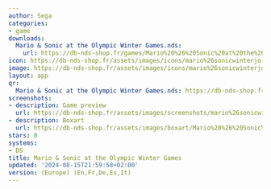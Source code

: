 ```yaml
---
author: Sega
categories:
- game
downloads:
  Mario & Sonic at the Olympic Winter Games.nds:
    url: https://db-nds-shop.fr/games/Mario%20%26%20Sonic%20at%20the%20Olympic%20Winter%20Games.zip
icon: https://db-nds-shop.fr/assets/images/icons/mario%26sonicwinterjo.png
image: https://db-nds-shop.fr/assets/images/icons/mario%26sonicwinterjo.png
layout: app
qr:
  Mario & Sonic at the Olympic Winter Games.nds: https://db-nds-shop.fr/qr/mario--sonic-at-the-olympic-winter-games-nds.png
screenshots:
- description: Game preview
  url: https://db-nds-shop.fr/assets/images/screenshots/mario%26sonicwinterjo/mario%26sonicwinterjo.png
- description: Boxart
  url: https://db-nds-shop.fr/assets/images/boxart/Mario%20%26%20Sonic%20at%20the%20Olympic%20Winter%20Games.nds.png
stars: 0
systems:
- DS
title: Mario & Sonic at the Olympic Winter Games
updated: '2024-08-15T21:59:58+02:00'
version: (Europe) (En,Fr,De,Es,It)
---
```

